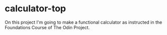 # calculator-top
On this project I'm going to make a functional calculator as instructed in the Foundations Course of The Odin Project.
